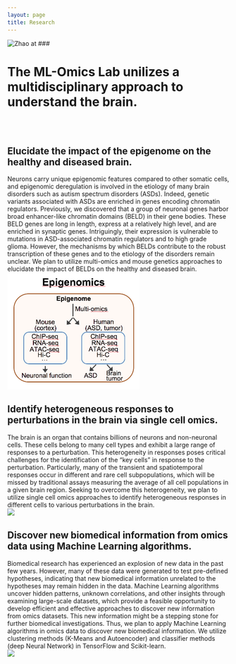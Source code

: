 ```yaml
---
layout: page
title: Research 
---
```

 
<img class="img-responsive center-block" src="/static/img/zhaoat###.jpg" alt="Zhao at ###">
 <br>
  
# The ML-Omics Lab unilizes a multidisciplinary approach to understand the brain.
 <br>
 <br>
 
## Elucidate the impact of the epigenome on the healthy and diseased brain.<br>
Neurons carry unique epigenomic features compared to other somatic cells, and epigenomic deregulation is involved in the etiology of many brain disorders such as autism spectrum disorders (ASDs). Indeed, genetic variants associated with ASDs are enriched in genes encoding chromatin regulators. Previously, we discovered that a group of neuronal genes harbor broad enhancer-like chromatin domains (BELD) in their gene bodies. These BELD genes are long in length, express at a relatively high level, and are enriched in synaptic genes. Intriguingly, their expression is vulnerable to mutations in ASD-associated chromatin regulators and to high grade glioma. However, the mechanisms by which BELDs contribute to the robust transcription of these genes and to the etiology of the disorders remain unclear. We plan to utilize multi-omics and mouse genetics approaches to elucidate the impact of BELDs on the healthy and diseased brain.<br>
<img class="img-responsive center-block" width="300" src="/img/Aim1_1.png" data-action="zoom"><br>


## Identify heterogeneous responses to perturbations in the brain via single cell omics.
The brain is an organ that contains billions of neurons and non-neuronal cells. These cells belong to many cell types and exhibit a large range of responses to a perturbation. This heterogeneity in responses poses critical challenges for the identification of the “key cells” in response to the perturbation. Particularly, many of the transient and spatiotemporal responses occur in different and rare cell subpopulations, which will be missed by traditional assays measuring the average of all cell populations in a given brain region. Seeking to overcome this heterogeneity, we plan to utilize single cell omics approaches to identify heterogeneous responses in different cells to various perturbations in the brain.<br>
<img width="300" src="/img/Aim2_1.jpg" data-action="zoom"><br>


## Discover new biomedical information from omics data using Machine Learning algorithms.
Biomedical research has experienced an explosion of new data in the past few years. However, many of these data were generated to test pre-defined hypotheses, indicating that new biomedical information unrelated to the hypotheses may remain hidden in the data. Machine Learning algorithms uncover hidden patterns, unknown correlations, and other insights through examining large-scale datasets, which provide a feasible opportunity to develop efficient and effective approaches to discover new information from omics datasets. This new information might be a stepping stone for further biomedical investigations. Thus, we plan to apply Machine Learning algorithms in omics data to discover new biomedical information. We utilize clustering methods (K-Means and Autoencoder) and classifier methods (deep Neural Network) in TensorFlow and Scikit-learn.<br>
<img width="300" src="/img/Aim3_1.jpg" data-action="zoom">
